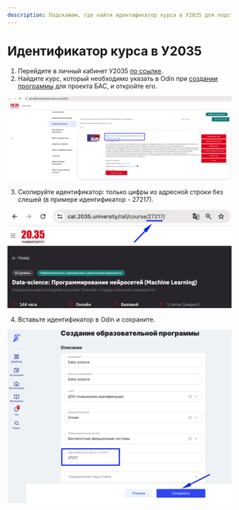 ```yaml
---
description: Подскажем, где найти идентификатор курса в У2035 для подстановки в Odin
---
```


# Идентификатор курса в У2035

1. Перейдите в личный кабинет У2035 [по ссылке](https://leader-id.ru/simple/login?client_id=unti2035-sso\&redirect_uri=https%3A%2F%2Fsso.2035.university%2Fcomplete%2Fleader_id%2F\&state=ICOPfEBIFC7SCLkNhtKzgTuGiIF4VzoL\&response_type=code\&simple_full=true\&isLeaderPartnerApp=true).
2. Найдите курс, который необходимо указать в Odin при [создании программы](../napolnenie-programmy/sozdanie-programmy.md) для проекта БАС, и откройте его.

![](<../.gitbook/assets/image (29).png>)

3. Скопируйте идентификатор: только цифры из адресной строки без слешей (в примере идентификатор - 27217).

![](<../.gitbook/assets/image (30).png>)

4. Вставьте идентификатор в Odin и сохраните.

![](<../.gitbook/assets/image (47).png>)
